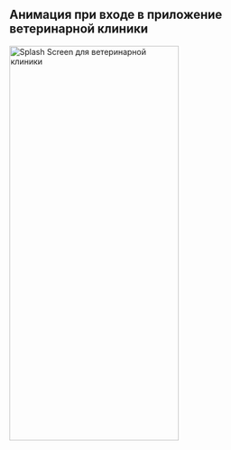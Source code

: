 ## Анимация при входе в приложение ветеринарной клиники
<img 
    src="https://github.com/user-attachments/assets/1dc8954d-fe85-4225-af59-fcdc1c114d4e" 
    alt="Splash Screen для ветеринарной клиники" 
    width="300" 
    height="700"
/>
